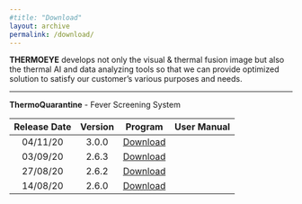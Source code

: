 ```yaml
---
#title: "Download"
layout: archive
permalink: /download/
---
```


<!-- {% include feature_row id="row" type="left" %}
**Lastest Version**  
ThermoQuarantine 2.1.0    <a href="https://docs.google.com/uc?export=download&id=1M86qxJPFL2PlJ8QW53Cnxh4HBAQpUZau" class="btn btn--primary">Download</a>  

**Document**  
User Manual <a href="https://docs.google.com/uc?export=download&id=19vuuUHIYM0-sjybeaGxIsERuLFu6H2_v" class="btn btn--primary">Download</a> -->

**THERMOEYE** develops not only the visual & thermal fusion image but also the thermal AI and data analyzing tools so that we can provide optimized solution to satisfy our customer’s various purposes and needs.

---

**ThermoQuarantine** - Fever Screening System

| Release Date | Version | Program | User Manual |
|:---------:|:---------:|:---------:|:---------:|
| 04/11/20 | 3.0.0 | <a href="https://drive.google.com/uc?export=download&id=1NiyeIu1chXQDei493m5ehs_WT3HhsXBS" class="btn btn--primary">Download</a> |  |
| 03/09/20 | 2.6.3 | <a href="https://drive.google.com/uc?export=download&id=1Bkql55P9JBj0bx8xmj5wQAppl6_cID_r" class="btn btn--primary">Download</a> |  |
| 27/08/20 | 2.6.2 | <a href="https://docs.google.com/uc?export=download&id=1af3Ozhm27UWycQdBtPChLchJ7J3hXeXr" class="btn btn--primary">Download</a> |  |
| 14/08/20 | 2.6.0 | <a href="https://docs.google.com/uc?export=download&id=1rMy4JghwICPUWrqd5W7nK924t3pQk71c" class="btn btn--primary">Download</a> |  |
